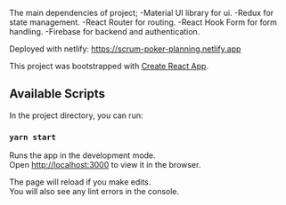 The main dependencies of project;
-Material UI library for ui.
-Redux for state management.
-React Router for routing.
-React Hook Form for form handling.
-Firebase for backend and authentication.
  
Deployed with netlify: https://scrum-poker-planning.netlify.app

This project was bootstrapped with [Create React App](https://github.com/facebook/create-react-app).

## Available Scripts

In the project directory, you can run:

### `yarn start`

Runs the app in the development mode.<br />
Open [http://localhost:3000](http://localhost:3000) to view it in the browser.

The page will reload if you make edits.<br />
You will also see any lint errors in the console.
